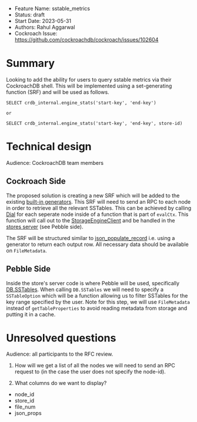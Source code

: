 - Feature Name: sstable_metrics
- Status: draft 
- Start Date: 2023-05-31
- Authors: Rahul Aggarwal
- Cockroach Issue: https://github.com/cockroachdb/cockroach/issues/102604

# Summary

Looking to add the ability for users to query sstable metrics via their CockroachDB shell. This will be implemented using a set-generating function (SRF) and will be used as follows.

```
SELECT crdb_internal.engine_stats('start-key', 'end-key')

or 

SELECT crdb_internal.engine_stats('start-key', 'end-key', store-id)
```

# Technical design

Audience: CockroachDB team members

## Cockroach Side

The proposed solution is creating a new SRF which will be added to the existing [built-in generators](https://github.com/cockroachdb/cockroach/blob/3526c9ca65a94bd751b23a65b3c96a1513c961bc/pkg/sql/sem/builtins/generator_builtins.go#L107). This SRF will need to send an RPC to each node in order to retrieve all the relevant SSTables. This can be achieved by calling [Dial](https://github.com/cockroachdb/cockroach/blob/7d8e56533549abedd7ceceeafc469ca4e224e4ed/pkg/rpc/nodedialer/nodedialer.go#L101) for each seperate node inside of a function that is part of `evalCtx`. This function will call out to the [StorageEngineClient](https://github.com/cockroachdb/cockroach/blob/213da1f9fb591d90dcea6590b31da8c55b0756f9/pkg/kv/kvserver/storage_engine_client.go#LL23) and be handled in the [stores server](https://github.com/cockroachdb/cockroach/blob/5b6302b2ed2a83f49b55329ce3cac5f6135d0aea/pkg/kv/kvserver/stores_server.go#L24) (see Pebble side). 

The SRF will be structured similar to [json_populate_record](https://github.com/cockroachdb/cockroach/blob/f97d24aa661d8e1561f27a740325ebdabd62c926/pkg/sql/sem/builtins/generator_builtins.go#L383-L385) i.e. using a generator to return each output row. All necessary data should be available on `FileMetadata`.

## Pebble Side

Inside the store's server code is where Pebble will be used, specifically [DB.SSTables](https://github.com/cockroachdb/pebble/blob/25a8e9bb8d9586e5090979f24dec11712e9f4b3c/db.go#L1912). When calling `DB.SSTables` we will need to specify a `SSTableOption` which will be a function allowing us to filter SSTables for the key range specified by the user. Note for this step, we will use `FileMetadata` instead of `getTableProperties` to avoid reading metadata from storage and putting it in a cache. 

# Unresolved questions

Audience: all participants to the RFC review.

1. How will we get a list of all the nodes we will need to send an RPC request to (in the case the user does not specify the node-id).

2. What columns do we want to display?
- node_id 
- store_id 
- file_num
- json_props
